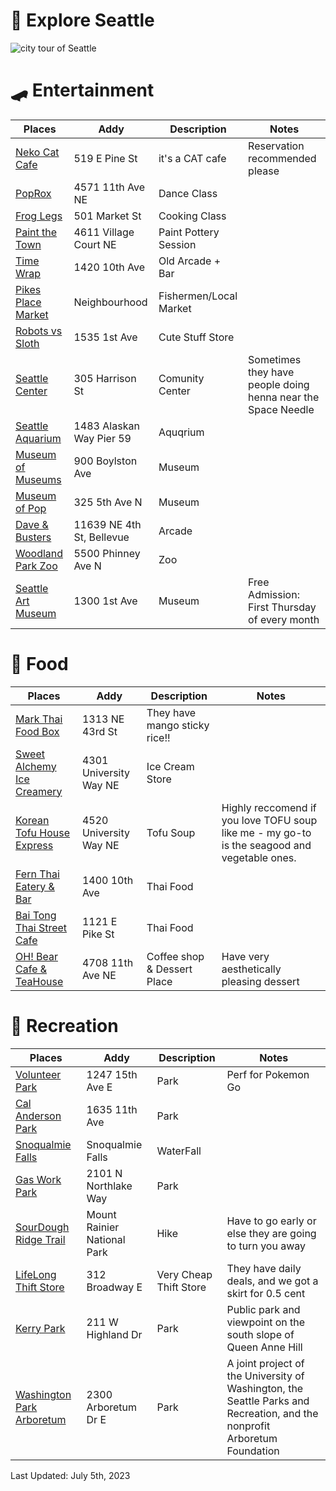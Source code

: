 # 🌱 Explore Seattle 

![city tour of Seattle](https://github.com/macyso12/explore-seattle/assets/75864321/13af8624-3cc6-4957-a2a8-c2b757215250)

# 🛹 Entertainment
| Places | Addy | Description | Notes |
| --- | --- | --- | --- |
| [Neko Cat Cafe](https://nekocatcafe.com/) | 519 E Pine St | it's a CAT cafe | Reservation recommended please | 
| [PopRox](https://www.poproxdance.com/) | 4571 11th Ave NE | Dance Class |
| [Frog Legs](https://froglegskca.com/) | 501 Market St | Cooking Class |
| [Paint the Town](https://www.paintthetown.studio/) | 4611 Village Court NE | Paint Pottery Session |
| [Time Wrap](https://ramyunbar.com/) | 1420 10th Ave | Old Arcade + Bar
| [Pikes Place Market](https://www.pikeplacemarket.org/) | Neighbourhood | Fishermen/Local Market |
| [Robots vs Sloth](https://www.robotvsloth.com/) | 1535 1st Ave | Cute Stuff Store | 
| [Seattle Center](https://www.seattlecenter.com/) | 305 Harrison St | Comunity Center | Sometimes they have people doing henna near the Space Needle |
| [Seattle Aquarium](https://www.seattleaquarium.org/) | 1483 Alaskan Way Pier 59 | Aquqrium |
| [Museum of Museums](https://www.museumofmuseums.com/) | 900 Boylston Ave | Museum |
| [Museum of Pop](https://mopop.org/) | 325 5th Ave N | Museum |
| [Dave & Busters](https://www.daveandbusters.com/us/en/about/locations/bellevue) | 11639 NE 4th St, Bellevue | Arcade |
| [Woodland Park Zoo](https://www.zoo.org/) | 5500 Phinney Ave N | Zoo |
| [Seattle Art Museum](https://www.seattleartmuseum.org/) | 1300 1st Ave | Museum | Free Admission: First Thursday of every month |

# 🍱 Food
| Places | Addy | Description | Notes |
| --- | --- | --- | --- |
| [Mark Thai Food Box](http://www.markhomemadethai.com/) | 1313 NE 43rd St | They have mango sticky rice!! |
| [Sweet Alchemy Ice Creamery](http://sweetalchemyicecreamery.com/) | 4301 University Way NE | Ice Cream Store |
| [Korean Tofu House Express](https://koreantofuhouseexpress.com/) | 4520 University Way NE | Tofu Soup | Highly reccomend if you love TOFU soup like me - my go-to is the seagood and vegetable ones.
| [Fern Thai Eatery & Bar](https://www.fernthaioncaphill.com/) | 1400 10th Ave | Thai Food |
| [Bai Tong Thai Street Cafe](https://www.baitongthaistreetcafe.com/menu) | 1121 E Pike St | Thai Food |
| [OH! Bear Cafe & TeaHouse ](https://www.ohbearcafe.com/) | 4708 11th Ave NE | Coffee shop & Dessert Place | Have very aesthetically pleasing dessert |

# 👟 Recreation
| Places | Addy | Description | Notes |
| --- | --- | --- | --- |
| [Volunteer Park](https://www.seattle.gov/parks/allparks/volunteer-park) | 1247 15th Ave E | Park | Perf for Pokemon Go |
| [Cal Anderson Park](https://www.calandersonpark.org/) | 1635 11th Ave | Park |
| [Snoqualmie Falls](https://www.snoqualmiefalls.com/) | Snoqualmie Falls | WaterFall 
| [Gas Work Park](https://www.seattle.gov/parks/allparks/gas-works-park) | 2101 N Northlake Way | Park
| [SourDough Ridge Trail](https://www.wta.org/go-hiking/hikes/sourdough-ridge) | Mount Rainier National Park | Hike | Have to go early or else they are going to turn you away |
| [LifeLong Thift Store](https://www.lifelongthrift.com/) | 312 Broadway E | Very Cheap Thift Store | They have daily deals, and we got a skirt for 0.5 cent |
| [Kerry Park](https://www.seattle.gov/parks/allparks/kerry-park) | 211 W Highland Dr | Park | Public park and viewpoint on the south slope of Queen Anne Hill | 
| [Washington Park Arboretum](https://botanicgardens.uw.edu/washington-park-arboretum/) | 2300 Arboretum Dr E | Park | A joint project of the University of Washington, the Seattle Parks and Recreation, and the nonprofit Arboretum Foundation |


Last Updated: July 5th, 2023
